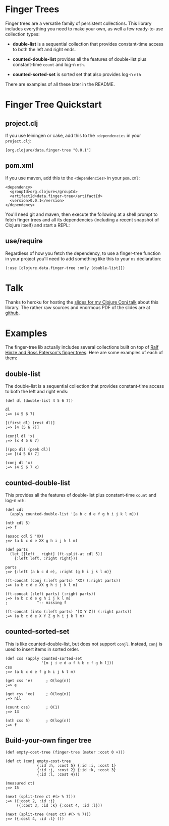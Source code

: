 # Finger Trees

Finger trees are a versatile family of persistent collections.  This library includes everything you need to make your own, as well a few ready-to-use collection types:

- **double-list** is a sequential collection that provides constant-time access to both the left and right ends.

- **counted-double-list** provides all the features of double-list plus constant-time `count` and log-n `nth`.

- **counted-sorted-set** is sorted set that also provides log-n `nth`

There are examples of all these later in the README.

# Finger Tree Quickstart

## project.clj

If you use leiningen or cake, add this to the `:dependencies` in your `project.clj`:

    [org.clojure/data.finger-tree "0.0.1"]

## pom.xml

If you use maven, add this to the `<dependencies>` in your `pom.xml`:

    <dependency>
      <groupId>org.clojure</groupId>
      <artifactId>data.finger-tree</artifactId>
      <version>0.0.1</version>
    </dependency>

You'll need git and maven, then execute the following at a shell prompt to fetch finger trees and all its dependencies (including a recent snapshot of Clojure itself) and start a REPL:

## use/require

Regardless of how you fetch the dependency, to use a finger-tree
function in your project you'll need to add something like this to
your `ns` declaration:

    (:use [clojure.data.finger-tree :only [double-list]])

# Talk

Thanks to heroku for hosting the [slides for my Clojure Conj talk][1] about this library.  The rather raw sources and enormous PDF of the slides are at [github][2].

# Examples

The finger-tree lib actually includes several collections built on top
of [Ralf Hinze and Ross Paterson's finger trees][3].  Here are some
examples of each of them:

## double-list

The double-list is a sequential collection that provides constant-time
access to both the left and right ends:

    (def dl (double-list 4 5 6 7))

    dl
    ;=> (4 5 6 7)

    [(first dl) (rest dl)]
    ;=> [4 (5 6 7)]

    (conjl dl 'x)
    ;=> (x 4 5 6 7)

    [(pop dl) (peek dl)]
    ;=> [(4 5 6) 7]

    (conj dl 'x)
    ;=> (4 5 6 7 x)

## counted-double-list

This provides all the features of double-list plus constant-time
`count` and log-n `nth`:

    (def cdl
      (apply counted-double-list '[a b c d e f g h i j k l m]))

    (nth cdl 5)
    ;=> f

    (assoc cdl 5 'XX)
    ;=> (a b c d e XX g h i j k l m)

    (def parts
      (let [[left _ right] (ft-split-at cdl 5)]
        {:left left, :right right}))

    parts
    ;=> {:left (a b c d e), :right (g h i j k l m)}

    (ft-concat (conj (:left parts) 'XX) (:right parts))
    ;=> (a b c d e XX g h i j k l m)

    (ft-concat (:left parts) (:right parts))
    ;=> (a b c d e g h i j k l m)
    ;             ^-- missing f

    (ft-concat (into (:left parts) '[X Y Z]) (:right parts))
    ;=> (a b c d e X Y Z g h i j k l m)

## counted-sorted-set

This is like counted-double-list, but does not support `conjl`.  Instead, `conj` is used to insert items in sorted order.

    (def css (apply counted-sorted-set
                    '[m j i e d a f k b c f g h l]))
    css
    ;=> (a b c d e f g h i j k l m)

    (get css 'e)      ; O(log(n))
    ;=> e

    (get css 'ee)     ; O(log(n))
    ;=> nil

    (count css)       ; O(1)
    ;=> 13

    (nth css 5)       ; O(log(n))
    ;=> f

## Build-your-own finger tree

    (def empty-cost-tree (finger-tree (meter :cost 0 +)))

    (def ct (conj empty-cost-tree
                  {:id :h, :cost 5} {:id :i, :cost 1}
                  {:id :j, :cost 2} {:id :k, :cost 3}
                  {:id :l, :cost 4}))

    (measured ct)
    ;=> 15

    (next (split-tree ct #(> % 7)))
    ;=> ({:cost 2, :id :j}
         ({:cost 3, :id :k} {:cost 4, :id :l}))

    (next (split-tree (rest ct) #(> % 7)))
    ;=> ({:cost 4, :id :l} ())

[1]: http://talk-finger-tree.heroku.com/
[2]: http://github.com/Chouser/talk-finger-tree
[3]: http://www.soi.city.ac.uk/~ross/papers/FingerTree.html
